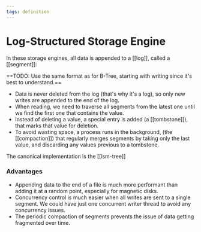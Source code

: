 ```yaml
---
tags: definition
---
```


# Log-Structured Storage Engine
In these storage engines, all data is appended to a [[log]], called a [[segment]]:

==TODO: Use the same format as for B-Tree, starting with writing since it's best to understand.==

* Data is never deleted from the log (that's why it's a log), so only new writes are appended to the end of the log.
* When reading, we need to traverse all segments from the latest one until we find the first one that contains the value.
* Instead of deleting a value, a special entry is added (a [[tombstone]]), that marks that value for deletion.
* To avoid wasting space, a process runs in the background, (the [[compaction]]) that regularly merges segments by taking only the last value, and discarding any values previous to a tombstone.

The canonical implementation is the [[lsm-tree]]

### Advantages
* Appending data to the end of a file is much more performant than adding it at a random point, especially for magnetic disks.
* Concurrency control is much easier when all writes are sent to a single segment. We could have just one concurrent writer thread to avoid any concurrency issues.
* The periodic compaction of segments prevents the issue of data getting fragmented over time.


